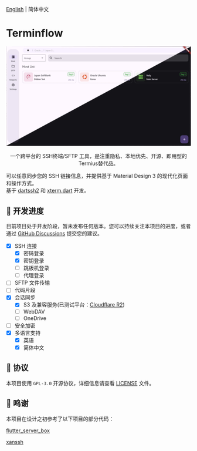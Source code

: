 [English](../Readme.md) | 简体中文

# Terminflow

![Terminflow](image/1.webp)

<p align="center">
一个跨平台的 SSH终端/SFTP 工具，是注重隐私、本地优先、开源、即用型的Termius替代品。

可以任意同步您的 SSH 链接信息，并提供基于 Material Design 3 的现代化页面和操作方式。
<br>
基于 <a href="https://github.com/TerminalStudio/dartssh2">dartssh2</a> 和 <a href="https://github.com/TerminalStudio/xterm.dart">xterm.dart</a> 开发。

</p>

## 🦿 开发进度

目前项目处于开发阶段，暂未发布任何版本。您可以持续关注本项目的进度，或者通过 [GitHub Discussions](https://github.com/gaowanliang/Terminflow/discussions) 提交您的建议。

- [x] SSH 连接
  - [x] 密码登录
  - [x] 密钥登录
  - [ ] 跳板机登录
  - [ ] 代理登录
- [ ] SFTP 文件传输
- [ ] 代码片段
- [x] 会话同步
  - [x] S3 及兼容服务(已测试平台：[Cloudflare R2](https://www.cloudflare.com/developer-platform/products/r2/)) 
  - [ ] WebDAV
  - [ ] OneDrive
- [ ] 安全加密
- [x] 多语言支持
  - [x] 英语
  - [x] 简体中文

## 📝 协议

本项目使用 `GPL-3.0` 开源协议，详细信息请查看 [LICENSE](../LICENSE) 文件。

## 🙏 鸣谢

本项目在设计之初参考了以下项目的部分代码：

[flutter_server_box](https://github.com/lollipopkit/flutter_server_box)

[xanssh](https://github.com/xanxushu/xanssh)
